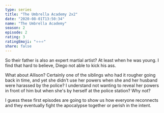 ```yaml
---
type: series
title: "The Umbrella Academy 2x2"
date: "2020-08-01T13:50:34"
name: "The Umbrella Academy"
season: 2
episode: 2
rating: 3
ratingEmoji: "⭐️⭐️⭐️"
share: false
---
```


So their father is also an expert martial artist? At least when he was young. I find that hard to believe, Diego not able to kick his ass.

What about Allison? Certainly one of the siblings who had it rougher going back in time, and yet she didn't use her powers when she and her husband were harassed by the police? I understand not wanting to reveal her powers in front of him but when she's by herself at the police station? Why not?

I guess these first episodes are going to show us how everyone reconnects and they eventually fight the apocalypse together or perish in the intent.
